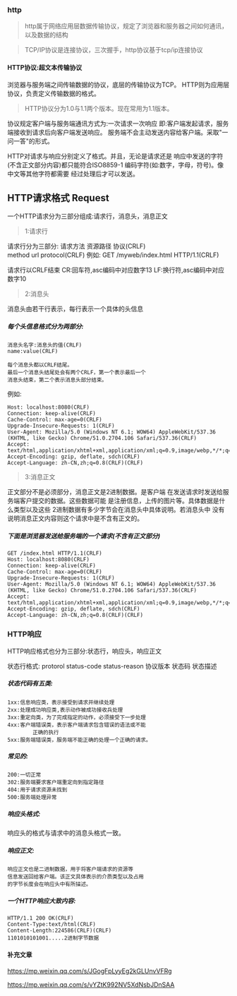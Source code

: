 ### http

>http属于网络应用层数据传输协议，规定了浏览器和服务器之间如何通讯，以及数据的结构

>TCP/IP协议是连接协议，三次握手，http协议基于tcp/ip连接协议

#### HTTP协议:超文本传输协议
浏览器与服务端之间传输数据的协议，底层的传输协议为TCP。
HTTP则为应用层协议，负责定义传输数据的格式。

>HTTP协议分为1.0与1.1两个版本。现在常用为1.1版本。

协议规定客户端与服务端通讯方式为:一次请求一次响应
即:客户端发起请求，服务端接收到请求后向客户端发送响应。
服务端不会主动发送内容给客户端。采取"一问一答"的形式。

HTTP对请求与响应分别定义了格式。并且，无论是请求还是
响应中发送的字符(不含正文部分内容)都只能符合ISO8859-1
编码字符(如:数字，字母，符号)。像中文等其他字符都需要
经过处理后才可以发送。


## HTTP请求格式 Request
一个HTTP请求分为三部分组成:请求行，消息头，消息正文

>1:请求行

请求行分为三部分:
请求方法 资源路径 协议(CRLF)  
method url protocol(CRLF)
例如:
GET /myweb/index.html HTTP/1.1(CRLF)

请求行以CRLF结束
CR:回车符,asc编码中对应数字13
LF:换行符,asc编码中对应数字10


>2:消息头

消息头由若干行表示，每行表示一个具体的头信息

##### 每个头信息格式分为两部分:
```
消息头名字:消息头的值(CRLF)
name:value(CRLF)

每个消息头都以CRLF结尾。
最后一个消息头结尾处会有两个CRLF，第一个表示最后一个
消息头结束，第二个表示消息头部分结束。
```


例如:
```
Host: localhost:8080(CRLF)
Connection: keep-alive(CRLF)
Cache-Control: max-age=0(CRLF)
Upgrade-Insecure-Requests: 1(CRLF)
User-Agent: Mozilla/5.0 (Windows NT 6.1; WOW64) AppleWebKit/537.36 (KHTML, like Gecko) Chrome/51.0.2704.106 Safari/537.36(CRLF)
Accept: text/html,application/xhtml+xml,application/xml;q=0.9,image/webp,*/*;q=0.8(CRLF)
Accept-Encoding: gzip, deflate, sdch(CRLF)
Accept-Language: zh-CN,zh;q=0.8(CRLF)(CRLF)
```

>3:消息正文

正文部分不是必须部分，消息正文是2进制数据。是客户端
在发送请求时发送给服务端客户提交的数据。这些数据可能
是注册信息，上传的图片等。具体数据是什么类型以及这些
2进制数据有多少字节会在消息头中具体说明。若消息头中
没有说明消息正文内容则这个请求中是不含有正文的。


##### 下面是浏览器发送给服务端的一个请求(不含有正文部分)

```
GET /index.html HTTP/1.1(CRLF)
Host: localhost:8080(CRLF)
Connection: keep-alive(CRLF)
Cache-Control: max-age=0(CRLF)
Upgrade-Insecure-Requests: 1(CRLF)
User-Agent: Mozilla/5.0 (Windows NT 6.1; WOW64) AppleWebKit/537.36 (KHTML, like Gecko) Chrome/51.0.2704.106 Safari/537.36(CRLF)
Accept: text/html,application/xhtml+xml,application/xml;q=0.9,image/webp,*/*;q=0.8(CRLF)
Accept-Encoding: gzip, deflate, sdch(CRLF)
Accept-Language: zh-CN,zh;q=0.8(CRLF)(CRLF)
```


### HTTP响应
HTTP响应格式也分为三部分:状态行，响应头，响应正文

状态行格式:
protorol status-code status-reason
协议版本 状态码 状态描述

##### 状态代码有五类:
```
1xx:信息响应类，表示接受到请求并继续处理
2xx:处理成功响应类,表示动作被成功接收兵处理
3xx:重定向类，为了完成指定的动作，必须接受下一步处理
4xx:客户端错误类，表示客户端请求包含错误的语法或不能
        正确的执行
5xx:服务端错误类，服务端不能正确的处理一个正确的请求。 
```   
##### 常见的:
```
200:一切正常
302:服务端要求客户端重定向到指定路径
404:用于请求资源未找到
500:服务端处理异常
```

##### 响应头格式:

响应头的格式与请求中的消息头格式一致。


##### 响应正文:
```
响应正文也是二进制数据，用于将客户端请求的资源等
信息发送回给客户端。该正文具体表示的介质类型以及占用
的字节长度会在响应头中有所描述。
```

##### 一个HTTP响应大致内容:
```
HTTP/1.1 200 OK(CRLF)
Content-Type:text/html(CRLF)
Content-Length:224586(CRLF)(CRLF)
1101010101001.....2进制字节数据
```

#### 补充文章

https://mp.weixin.qq.com/s/JGogFpLyyEg2kGLUnvVFRg

https://mp.weixin.qq.com/s/vYZtK992NV5XdNsbJDnSAA














